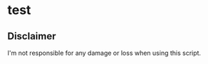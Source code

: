 <p align="center">
    <td align="center">
        <h1>test</h1>
    </td>
</p>


## Disclaimer
I'm not responsible for any damage or loss when using this script.
